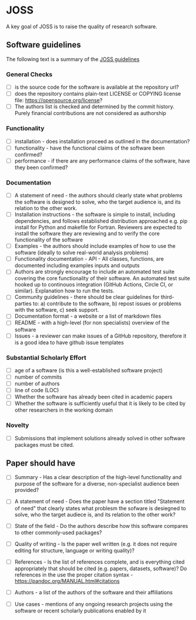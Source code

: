 # JOSS

A key goal of JOSS is to raise the quality of research software.

## Software guidelines

The following text is a summary of the [JOSS guidelines](https://joss.readthedocs.io/)

### General Checks

- [ ] is the source code for the software is available at the repository url?
- [ ] does the repository contains plain-text LICENSE or COPYING license file: https://opensource.org/license?
- [ ] The authors list is checked and determined by the commit history. Purely financial contributions are not considered as authorship

### Functionality

- [ ] installation - does installation proceed as outlined in the documentation?
- [ ] functionality - have the functional claims of the software been confirmed?
- [ ] performance - if there are any performance claims of the software, have they been confirmed?

### Documentation

- [ ] A statement of need - the authors should clearly state what problems the software is designed to solve, who the target audience is, and its relation to the other work.
- [ ] Installation instructions - the software is simple to install, including dependencies, and follows established distribution approached e.g. pip install for Python and makefile for Fortran. Reviewers are expected to install the software they are reviewing and to verify the core functionality of the software
- [ ] Examples - the authors should include examples of how to use the software (ideally to solve real-world analysis problems)
- [ ] Functionality documentation - API - All classes, functions, are documented including examples inputs and outputs
- [ ] Authors are strongly encourage to include an automated test suite covering the core functionality of their software. An automated test suite hooked up to continouos integration (GitHub Actions, Circle CI, or similar). Explanation how to run the tests.
- [ ] Community guidelines - there should be clear guidelines for third-parties to: a) contribute to the software, b) repost issues or problems with the software, c) seek support.
- [ ] Documentation format - a website or a list of markdown files
- [ ] README - with a high-level (for non specialists) overview of the software
- [ ] Issues - a reviewer can make issues of a GitHub repository, therefore it is a good idea to have github issue templates

### Substantial Scholarly Effort

- [ ] age of a software (is this a  well-established software project)
- [ ] number of commits
- [ ] number of authors
- [ ] line of code (LOC)
- [ ] Whether the software has already been cited in academic papers
- [ ] Whether the software is sufficiently useful that it is likely to be cited by other researchers in the working domain

### Novelty

- [ ] Submissions that implement solutions already solved in other software packages must be cited.

## Paper should have

- [ ] Summary - Has a clear description of the high-level functionality and purpose of the software for a diverse, non-specialist audience been provided?
- [ ] A statement of need - Does the paper have a section titled "Statement of need" that clearly states what problesm the sofware is desiegned to solve, who the target audiece is, and its relation to the other work?
- [ ] State of the field - Do the authors describe how this software compares to other commonly-used packages?
- [ ] Quality of writing - Is the paper well written (e.g. it does not require editing for structure, language or writing quality)?
- [ ] References - Is the list of references complete, and is everything cited appropriately that should be cited (e.g. papers, datasets, software)? Do references in the use the proper citation syntax - https://pandoc.org/MANUAL.html#citations
- [ ] Authors - a list of the authors of the software and their affiliations
- [ ] Use cases - mentions of any ongoing research projects using the software or recent scholarly publications enabled by it




